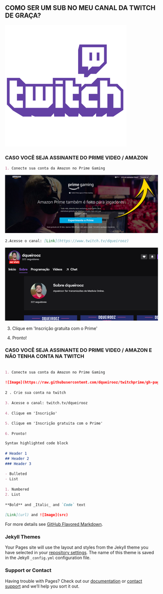 ## COMO SER UM SUB NO MEU CANAL DA TWITCH DE GRAÇA?

![Image](https://raw.githubusercontent.com/dqueirooz/twitchprime/gh-pages/twitch_PNG47.png)

### CASO VOCÊ SEJA ASSINANTE DO PRIME VIDEO / AMAZON

```markdown
1. Conecte sua conta da Amazon no Prime Gaming
```

![Image](https://raw.githubusercontent.com/dqueirooz/twitchprime/gh-pages/tutorial2-1024x388.jpg)

```markdown
2.Acesse o canal: [Link](https://www.twitch.tv/dqueirooz)
```

![Image](https://raw.githubusercontent.com/dqueirooz/twitchprime/gh-pages/tutorial3.PNG)

3. Clique em 'Inscrição gratuita com o Prime'



4. Pronto! 


### CASO VOCÊ SEJA ASSINANTE DO PRIME VIDEO / AMAZON E NÃO TENHA CONTA NA TWITCH

```markdown

1. Conecte sua conta da Amazon no Prime Gaming

![Image](https://raw.githubusercontent.com/dqueirooz/twitchprime/gh-pages/tutorial2-1024x388.jpg)

2 . Crie sua conta na twitch

3. Acesse o canal: twitch.tv/dqueirooz

4. Clique em 'Inscrição'

5. Clique em 'Inscrição gratuita com o Prime'

6. Pronto! 

```


```markdown
Syntax highlighted code block

# Header 1
## Header 2
### Header 3

- Bulleted
- List

1. Numbered
2. List

**Bold** and _Italic_ and `Code` text

[Link](url) and ![Image](src)
```

For more details see [GitHub Flavored Markdown](https://guides.github.com/features/mastering-markdown/).

### Jekyll Themes

Your Pages site will use the layout and styles from the Jekyll theme you have selected in your [repository settings](https://github.com/dqueirooz/twitchprime/settings/pages). The name of this theme is saved in the Jekyll `_config.yml` configuration file.

### Support or Contact

Having trouble with Pages? Check out our [documentation](https://docs.github.com/categories/github-pages-basics/) or [contact support](https://support.github.com/contact) and we’ll help you sort it out.
